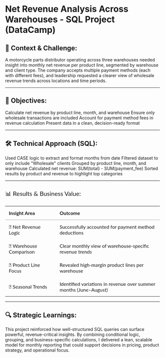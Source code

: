 # Net Revenue Analysis Across Warehouses - SQL Project (DataCamp)

## 🧭 Context & Challenge:
A motorcycle parts distributor operating across three warehouses needed insight into monthly net revenue per product line, segmented by warehouse and client type.
The company accepts multiple payment methods (each with different fees), and leadership requested a clearer view of wholesale revenue trends across locations and time periods.

---

## 🧩 Objectives:
Calculate net revenue by product line, month, and warehouse
Ensure only wholesale transactions are included
Account for payment method fees in revenue calculation
Present data in a clean, decision-ready format

---


## 🛠️ Technical Approach (SQL):
Used CASE logic to extract and format months from date
Filtered dataset to only include "Wholesale" clients
Grouped by product line, month, and warehouse
Calculated net revenue: SUM(total) - SUM(payment_fee)
Sorted results by product and revenue to highlight top categories

---

<h3 style="font-family: Lato, sans-serif; font-size: 20px; font-weight: normal;">📊 Results & Business Value:</h3>

<table style="width:100%; border-collapse: collapse; font-family: Lato, sans-serif; font-size:16px; font-weight: normal;">
  <thead>
    <tr>
      <th style="border-bottom: 2px solid #ccc; text-align: left; padding: 12px;">Insight Area</th>
      <th style="border-bottom: 2px solid #ccc; text-align: left; padding: 12px;">Outcome</th>
    </tr>
  </thead>
  <tbody>
    <tr>
      <td style="padding: 12px;">🧾 Net Revenue Logic</td>
      <td style="padding: 12px;">Successfully accounted for payment method deductions</td>
    </tr>
    <tr>
      <td style="padding: 12px;">🏢 Warehouse Comparison</td>
      <td style="padding: 12px;">Clear monthly view of warehouse-specific revenue trends</td>
    </tr>
    <tr>
      <td style="padding: 12px;">🧩 Product Line Focus</td>
      <td style="padding: 12px;">Revealed high-margin product lines per warehouse</td>
    </tr>
    <tr>
      <td style="padding: 12px;">📅 Seasonal Trends</td>
      <td style="padding: 12px;">Identified variations in revenue over summer months (June–August)</td>
    </tr>
  </tbody>
</table>

---

##  🔍 Strategic Learnings:
This project reinforced how well-structured SQL queries can surface powerful, revenue-critical insights.
By combining conditional logic, grouping, and business-specific calculations, I delivered a lean, scalable model for monthly reporting that could support decisions in pricing, product strategy, and operational focus.
